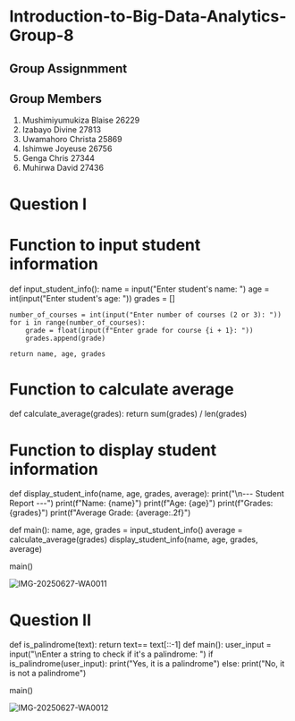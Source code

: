 # Introduction-to-Big-Data-Analytics-Group-8
## Group Assignmment

## Group Members
1. Mushimiyumukiza Blaise 26229
2. Izabayo Divine 27813
3. Uwamahoro Christa 25869
4. Ishimwe Joyeuse 26756
5. Genga Chris 27344
6. Muhirwa David 27436






# Question I

# Function to input student information
def input_student_info():
    name = input("Enter student's name: ")
    age = int(input("Enter student's age: "))
    grades = []
    
    number_of_courses = int(input("Enter number of courses (2 or 3): "))
    for i in range(number_of_courses):
        grade = float(input(f"Enter grade for course {i + 1}: "))
        grades.append(grade)
    
    return name, age, grades

# Function to calculate average
def calculate_average(grades):
    return sum(grades) / len(grades)

# Function to display student information
def display_student_info(name, age, grades, average):
    print("\n--- Student Report ---")
    print(f"Name: {name}")
    print(f"Age: {age}")
    print(f"Grades: {grades}")
    print(f"Average Grade: {average:.2f}")


def main():
    name, age, grades = input_student_info()
    average = calculate_average(grades)
    display_student_info(name, age, grades, average)


main()


![IMG-20250627-WA0011](https://github.com/user-attachments/assets/debbe5ad-250c-4f32-a753-7d7032417b46)


# Question II

 def is_palindrome(text):
 return text== text[::-1]
 def main():
    user_input = input("\nEnter a string to check if it's a palindrome: ")
    if is_palindrome(user_input):
        print("Yes, it is a palindrome")
    else:
        print("No, it is not a palindrome")


main()

![IMG-20250627-WA0012](https://github.com/user-attachments/assets/bb5eba08-2b48-414b-aa69-b3b09d3e9a1a)
